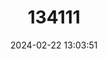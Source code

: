 ---
title: "134111"
category: "Geothelphusa taroko"
draft: false
date: 2024-02-22 13:03:51
languages:
  English: ["Taroko Crab"]
---